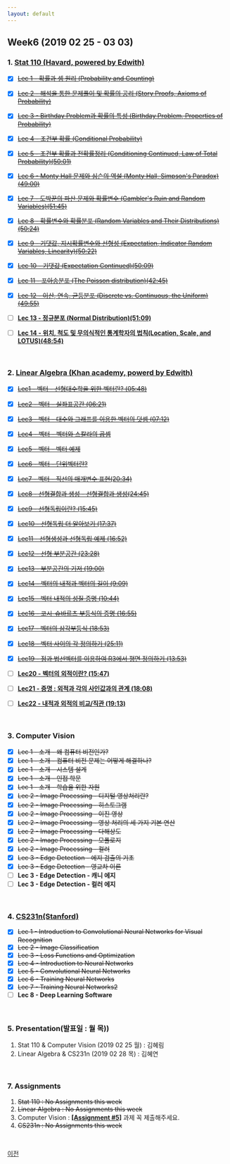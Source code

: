 ```yaml
---
layout: default
---
```


## Week6 (2019 02 25  - 03 03)  

### 1. **[Stat 110 (Havard, powered by Edwith)](https://www.edwith.org/harvardprobability)**
- [x] ~~[Lec 1 - 확률과 셈 원리 (Probability and Counting)](http://www.edwith.org/harvardprobability/lecture/29349/)~~
- [x] ~~[Lec 2 - 해석을 통한 문제풀이 및 확률의 공리 (Story Proofs, Axioms of Probability)](http://www.edwith.org/harvardprobability/lecture/30894/)~~
- [x] ~~[Lec 3 - Birthday Problem과 확률의 특성 (Birthday Problem, Properties of Probability)](https://www.edwith.org/harvardprobability/lecture/30895/)~~
- [x] ~~[Lec 4 - 조건부 확률 (Conditional Probability)](https://www.edwith.org/harvardprobability/lecture/30896/)~~
- [x] ~~[Lec 5 - 조건부 확률과 전확률정리 (Conditioning Continued, Law of Total Probability)(50:01)](https://www.edwith.org/harvardprobability/lecture/30897/)~~
- [x] ~~[Lec 6 - Monty Hall 문제와 심슨의 역설 (Monty Hall, Simpson's Paradox)(49:00)](https://www.edwith.org/harvardprobability/lecture/30898/)~~
- [x] ~~[Lec 7 - 도박꾼의 파산 문제와 확률변수 (Gambler's Ruin and Random Variables)(51:45)](https://www.edwith.org/harvardprobability/lecture/30899/)~~
- [x] ~~[Lec 8 - 확률변수와 확률분포 (Random Variables and Their Distributions)(50:24)](https://www.edwith.org/harvardprobability/lecture/30900/)~~  
- [x] ~~[Lec 9 - 기댓값, 지시확률변수와 선형성 (Expectation, Indicator Random Variables, Linearity)(50:22)](https://www.edwith.org/harvardprobability/lecture/30901/)~~
- [x] ~~[Lec 10 - 기댓값 (Expectation Continued)(50:09)](https://www.edwith.org/harvardprobability/lecture/30902/)~~ 
- [x] ~~[Lec 11 - 포아송분포 (The Poisson distribution)(42:45)](https://www.edwith.org/harvardprobability/lecture/30903/)~~
- [x] ~~[Lec 12 - 이산, 연속, 균등분포 (Discrete vs. Continuous, the Uniform)(49:55)](https://www.edwith.org/harvardprobability/lecture/30904/)~~  
- [ ] **[Lec 13 - 정규분포 (Normal Distribution)(51:09)](https://www.edwith.org/harvardprobability/lecture/30905/)**
- [ ] **[Lec 14 - 위치, 척도 및 무의식적인 통계학자의 법칙(Location, Scale, and LOTUS)(48:54)](https://www.edwith.org/harvardprobability/lecture/30906/)**  


 <br>

### 2. **[Linear Algebra (Khan academy, powerd by Edwith)](https://www.edwith.org/linear-algebra)** 
- [x] ~~[Lec1 - 벡터 - 선형대수학을 위한 벡터란? (05:48)](http://www.edwith.org/linear-algebra/lecture/30304/)~~
- [x] ~~[Lec2 - 벡터 - 실좌표공간 (06:21)](http://www.edwith.org/linear-algebra/lecture/30305/)~~
- [x] ~~[Lec3 - 벡터 - 대수와 그래프를 이용한 벡터의 덧셈 (07:12)](http://www.edwith.org/linear-algebra/lecture/30306/)~~
- [x] ~~[Lec4 - 벡터 - 벡터와 스칼라의 곱셈](https://www.edwith.org/linear-algebra/lecture/30337/)~~
- [x] ~~[Lec5 - 벡터 - 벡터 예제](https://www.edwith.org/linear-algebra/lecture/30307/)~~
- [x] ~~[Lec6 - 벡터 - 단위벡터란?](https://www.edwith.org/linear-algebra/lecture/30308/)~~
- [x] ~~[Lec7 - 벡터 - 직선의 매개변수 표현(20:34)](https://www.edwith.org/linear-algebra/lecture/30309/)~~
- [x] ~~[Lec8 - 선형결합과 생성 - 선형결합과 생성(24:45)](https://www.edwith.org/linear-algebra/lecture/30310/)~~
- [x] ~~[Lec9 - 선형독립이란? (15:45)](https://www.edwith.org/linear-algebra/lecture/30311/)~~
- [x] ~~[Lec10 - 선형독립 더 알아보기 (17:37)](https://www.edwith.org/linear-algebra/lecture/30312/)~~
- [x] ~~[Lec11 - 선형생성과 선형독립 예제 (16:52)](https://www.edwith.org/linear-algebra/lecture/30313/)~~  
- [x] ~~[Lec12 - 선형 부분공간 (23:28)](https://www.edwith.org/linear-algebra/lecture/30314/)~~
- [x] ~~[Lec13 - 부분공간의 기저 (19:00)](https://www.edwith.org/linear-algebra/lecture/30315/)~~
- [x] ~~[Lec14 - 벡터의 내적과 벡터의 길이 (9:09)](https://www.edwith.org/linear-algebra/lecture/30316/)~~  
- [x] ~~[Lec15 - 벡터 내적의 성질 증명 (10:44)](https://www.edwith.org/linear-algebra/lecture/30317/)~~  
- [x] ~~[Lec16 - 코시-슈바르츠 부등식의 증명 (16:55)](https://www.edwith.org/linear-algebra/lecture/30318/)~~
- [x] ~~[Lec17 - 벡터의 삼각부등식 (18:53)](https://www.edwith.org/linear-algebra/lecture/30319/)~~
- [x] ~~[Lec18 - 벡터 사이의 각 정의하기 (25:11)](https://www.edwith.org/linear-algebra/lecture/30320/)~~  
- [x] ~~[Lec19 - 점과 법선벡터를 이용하여 R3에서 평면 정의하기 (13:53)](https://www.edwith.org/linear-algebra/lecture/30321/)~~  
- [ ] **[Lec20 - 벡터의 외적이란? (15:47)](https://www.edwith.org/linear-algebra/lecture/30322/)**
- [ ] **[Lec21 - 증명 : 외적과 각의 사인값과의 관계 (18:08)](https://www.edwith.org/linear-algebra/lecture/30323/)**
- [ ] **[Lec22 - 내적과 외적의 비교/직관 (19:13)](https://www.edwith.org/linear-algebra/lecture/30324/)**  



<br>

### 3. **Computer Vision**
- [x] ~~Lec 1 - 소개 - 왜 컴퓨터 비전인가?~~
- [x] ~~Lec 1 - 소개 - 컴퓨터 비전 문제는 어떻게 해결하나?~~
- [X] ~~Lec 1 - 소개 - 시스템 설계~~
- [X] ~~Lec 1 - 소개 - 인접 학문~~
- [X] ~~Lec 1 - 소개 - 학습을 위한 자원~~
- [x] ~~Lec 2 - Image Processing - 디지털 영상처리란?~~
- [x] ~~Lec 2 - Image Processing - 히스토그램~~
- [x] ~~Lec 2 - Image Processing - 이진 영상~~
- [x] ~~Lec 2 - Image Processing - 영상 처리의 세 가지 기본 연산~~  
- [x] ~~Lec 2 - Image Processing - 다해상도~~  
- [x] ~~Lec 2 - Image Processing - 모폴로지~~  
- [x] ~~Lec 2 - Image Processing - 컬러~~  
- [x] ~~Lec 3 - Edge Detection - 에지 검출의 기초~~  
- [x] ~~Lec 3 - Edge Detection - 영교차 이론~~  
- [ ] **Lec 3 - Edge Detection - 캐니 에지**  
- [ ] **Lec 3 - Edge Detection - 컬러 에지**  

<br>

### 4. [CS231n(Stanford)](https://github.com/insurgent92/CS231N_17_KOR_SUB)
- [X] ~~Lec 1 - Introduction to Convolutional Neural Networks for Visual Recognition~~
- [X] ~~Lec 2 - Image Classification~~
- [x] ~~Lec 3 - Loss Functions and Optimization~~
- [x] ~~Lec 4 - Introduction to Neural Networks~~  
- [x] ~~Lec 5 - Convolutional Neural Networks~~  
- [x] ~~Lec 6 - Training Neural Networks~~  
- [x] ~~Lec 7 - Training Neural Networks2~~  
- [ ] **Lec 8 - Deep Learning Software**
  
<br>

### 5. Presentation(발표일 : 월 목))
1. Stat 110 & Computer Vision (2019 02 25 월) : 김혜림
2. Linear Algebra & CS231n (2019 02 28 목) : 김혜연
<br> 

### 7. Assignments
1. ~~Stat 110 : No Assignments this week~~
2. ~~Linear Algebra : No Assignments this week~~
3. Computer Vision : **[[Assignment #5]](http://visual.kangwon.ac.kr/assignment)** 과제 꼭 제출해주세요. 
4. ~~CS231n : No Assignments this week~~
<br> 

[이전](../../)
